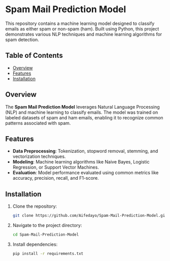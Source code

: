 # Spam Mail Prediction Model

This repository contains a machine learning model designed to classify emails as either spam or non-spam (ham). Built using Python, this project demonstrates various NLP techniques and machine learning algorithms for spam detection.

## Table of Contents
- [Overview](#overview)
- [Features](#features)
- [Installation](#installation)

## Overview
The **Spam Mail Prediction Model** leverages Natural Language Processing (NLP) and machine learning to classify emails. The model was trained on labeled datasets of spam and ham emails, enabling it to recognize common patterns associated with spam.

## Features
- **Data Preprocessing**: Tokenization, stopword removal, stemming, and vectorization techniques.
- **Modeling**: Machine learning algorithms like Naive Bayes, Logistic Regression, or Support Vector Machines.
- **Evaluation**: Model performance evaluated using common metrics like accuracy, precision, recall, and F1-score.

## Installation
1. Clone the repository:
   ```bash
   git clone https://github.com/Aifedayo/Spam-Mail-Prediction-Model.git
   ```
2. Navigate to the project directory:
   ```bash
   cd Spam-Mail-Prediction-Model
   ```
3. Install dependencies:
   ```bash
   pip install -r requirements.txt
   ```
